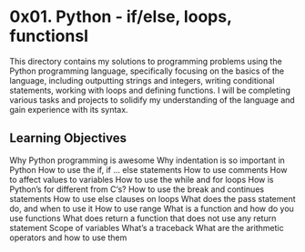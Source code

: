 # 0x01. Python - if/else, loops, functionsI

This directory contains my solutions to programming problems using the Python programming language, specifically focusing on the basics of the language, including outputting strings and integers, writing conditional statements, working with loops and defining functions. I will be completing various tasks and projects to solidify my understanding of the language and gain experience with its syntax.

## Learning Objectives

Why Python programming is awesome
Why indentation is so important in Python
How to use the if, if ... else statements
How to use comments
How to affect values to variables
How to use the while and for loops
How is Python’s for different from C‘s?
How to use the break and continues statements
How to use else clauses on loops
What does the pass statement do, and when to use it
How to use range
What is a function and how do you use functions
What does return a function that does not use any return statement
Scope of variables
What’s a traceback
What are the arithmetic operators and how to use them
